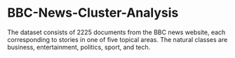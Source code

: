 # BBC-News-Cluster-Analysis
The dataset consists of 2225 documents from the BBC news website, each corresponding to stories in one of five topical areas. The natural classes are business, entertainment, politics, sport, and tech.
